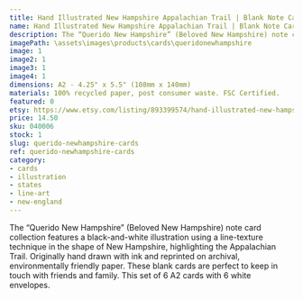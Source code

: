 ```yaml
---
title: Hand Illustrated New Hampshire Appalachian Trail | Blank Note Card Set | 6 A2 Cards + Envelopes
name: Hand Illustrated New Hampshire Appalachian Trail | Blank Note Card Set | 6 A2 Cards + Envelopes
description: The “Querido New Hampshire” (Beloved New Hampshire) note card collection features a black-and-white illustration using a line-texture technique in the shape of New Hampshire, highlighting the Appalachian Trail. Originally hand drawn with ink and reprinted on archival, environmentally friendly paper.
imagePath: \assets\images\products\cards\queridonewhampshire
image: 1
image2: 1
image3: 1
image4: 1
dimensions: A2 - 4.25" x 5.5" (108mm x 140mm)
materials: 100% recycled paper, post consumer waste. FSC Certified.
featured: 0
etsy: https://www.etsy.com/listing/893399574/hand-illustrated-new-hampshire
price: 14.50
sku: 040006
stock: 1
slug: querido-newhampshire-cards
ref: querido-newhampshire-cards
category:
- cards
- illustration
- states
- line-art
- new-england
---
```

The “Querido New Hampshire” (Beloved New Hampshire) note card collection features a black-and-white illustration using a line-texture technique in the shape of New Hampshire, highlighting the Appalachian Trail. Originally hand drawn with ink and reprinted on archival, environmentally friendly paper. These blank cards are perfect to keep in touch with friends and family. This set of 6 A2 cards with 6 white envelopes.
